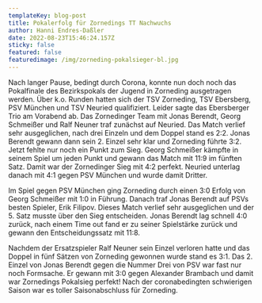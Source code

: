 ```yaml
---
templateKey: blog-post
title: Pokalerfolg für Zornedings TT Nachwuchs
author: Hanni Endres-Daßler
date: 2022-08-23T15:46:24.157Z
sticky: false
featured: false
featuredimage: /img/zorneding-pokalsieger-bl.jpg
---
```

Nach langer Pause, bedingt durch Corona, konnte nun doch noch das Pokalfinale des Bezirkspokals der Jugend in Zorneding ausgetragen werden. Über k.o. Runden hatten sich der TSV Zorneding, TSV Ebersberg, PSV München und TSV Neuried qualifiziert. Leider sagte das Ebersberger Trio am Vorabend ab. Das Zornedinger Team mit Jonas Berendt, Georg Schmeißer und Ralf Neuner traf zunächst auf Neuried. Das Match verlief sehr ausgeglichen, nach drei Einzeln und dem Doppel stand es 2:2. Jonas Berendt gewann dann sein 2. Einzel sehr klar und Zorneding führte 3:2. Jetzt fehlte nur noch ein Punkt zum Sieg. Georg Schmeißer kämpfte in seinem Spiel um jeden Punkt und gewann das Match mit 11:9 im fünften Satz. Damit war der Zornedinger Sieg mit 4:2 perfekt. Neuried unterlag danach mit 4:1 gegen PSV München und wurde damit Dritter.

Im Spiel gegen PSV München ging Zorneding durch einen 3:0 Erfolg von Georg Schmeißer mit 1:0 in Führung. Danach traf Jonas Berendt auf PSVs besten Spieler, Erik Filipov. Dieses Match verlief sehr ausgeglichen und der 5. Satz musste über den Sieg entscheiden. Jonas Berendt lag schnell 4:0 zurück, nach einem Time out fand er zu seiner Spielstärke zurück und gewann den Entscheidungssatz mit 11:8.

Nachdem der Ersatzspieler Ralf Neuner sein Einzel verloren hatte und das Doppel in fünf Sätzen von Zorneding gewonnen wurde stand es 3:1. Das 2. Einzel von Jonas Berendt gegen die Nummer Drei von PSV war fast nur noch Formsache. Er gewann mit 3:0 gegen Alexander Brambach und damit war Zornedings Pokalsieg perfekt! Nach der coronabedingten schwierigen Saison war es toller Saisonabschluss für Zorneding.